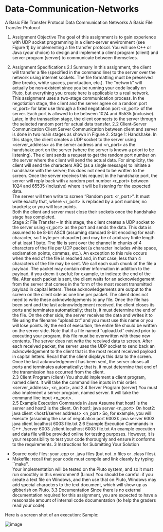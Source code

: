 # Data-Communication-Networks
A Basic File Transfer Protocol 
 Data Communication Networks 
A Basic File Transfer Protocol 
   
1. Assignment Objective 
The goal of this assignment is to gain experience with UDP socket programming in a client-server environment (see Figure 1) by implementing a file transfer protocol. You will use C++ or Java (your choice) to design and implement a client program (client) and server program (server) to communicate between themselves. 
 
 
2. Assignment Specifications 
2.1 Summary 
In this assignment, the client will transfer a file <filename> (specified in the command line) to the server over the network using internet sockets. The file formatting must be preserved (line breaks, white spaces, punctuation, etc.). The “network” will actually be non-existent since you be running your code locally on Pluto, but everything you create here is applicable to a real network. 
This assignment uses a two-stage communication process. In the negotiation stage, the client and the server agree on a random port <r_port> for later use through a fixed negotiation port <n_port> of the server. Each port is allowed to be between 1024 and 65535 (inclusive). Later, in the transaction stage, the client connects to the server through the selected random port for actual data transfer. 
2.2 Client-Server Communication   Client	Server
Communication between client and server is done in two main stages as shown in Figure 2. 
Stage 1: Handshake. In this stage, the client creates a UDP socket to the server using <server_address> as the server address and <n_port> as the handshake port on the server (where the server is known a priori to be listening). The client sends a request to get the random port number on the server where the client will send the actual data. For simplicity, the client will send the characters ABC (as a single message) to initiate a handshake with the server; this does not need to be written to the screen. 
Once the server receives this request in the handshake port, the server will reply back with a random port number <r_port> between 1024 and 65535 (inclusive) where it will be listening for the expected data.  
The server will then write to screen “Random port: <r_port>”. It must write exactly that, where <r_port> is replaced by a port number, no brackets; or you will lose points.  
Both the client and server must close their sockets once the handshake stage has completed.  
Stage 2: File Transfer – In this stage, the client creates a UDP socket to the server using <r_port> as the port and sends the data. This data is assumed to be 8-bit ASCII (assuming standard 8-bit encoding for each character, so 1 byte per character) and may be of arbitrary finite length of at least 1 byte. The file is sent over the channel in chunks of 4 characters of the file per UDP packet (a character includes white space, exclamation points, commas, etc.).  An exception to this rule occurs when the end of the file is reached and, in that case, less than 4 characters of the file may be sent. We call each such chunk of the file a payload. 
The packet may contain other information in addition to the payload, if you deem it useful; for example, to indicate the end of the file. After each packet is sent, the client waits for an acknowledgement from the server that comes in the form of the most recent transmitted payload in capital letters. These acknowledgements are output to the screen on the client side as one line per packet. The client does not need to write these acknowledgements to any file. 
Once the file has been sent and the last acknowledgement received, the client closes its ports and terminates automatically; that is, it must determine the end of the file. 
On the other side, the server receives the data and writes it to file using the filename “upload.txt” and you must use this name or you will lose points.  By the end of execution, the entire file should be written on the server side. Note that if a file named “upload.txt” existed prior to executing your program, this file must be overwritten with these new contents.  The server does not write the received data to screen. 
After each received packet, the server uses the UDP socket to send back an acknowledgement to the client that is the most recent received payload in capital letters. Recall that the client displays this data to the screen. 
Once the last acknowledgement has been sent, the server closes all ports and terminates automatically; that is, it must determine that end of the transmission has occurred from the client.  
2.3 Client Program (client) 
You should implement a client program, named client. It will take the command line inputs in this order: <server_address>, <n_port>, and <filename> 
2.4 Server Program (server) 
You must also implement a server program, named server.  It will take the command line input <n_port>.   
2.5 Example Execution Commands in Java 
Assume that host1 is the server and host2 is the client. 
On host1: java server <n_port> 
On host2: java client <host1/server address> <n_port> <filename>
So, for example, you will execute (assuming the use of negotiation port 6003): 
java server 6003
java client localhost 6003 file.txt
2.6 Example Execution Commands in C++ 
./server 6003
./client localhost 6003 file.txt
An example execution and data file will be provided online for testing purposes.  However, it is your responsibility to test your code thoroughly and ensure it conforms to the requirements. 
3 Instructions for Submitting Your Solution 
-	Source code files: your .cpp or .java files (but not .o files or .class files). 
-	Makefile: recall that your code must compile and link cleanly by typing ``make’’.  
Your implementation will be tested on the Pluto system, and so it must run smoothly in this environment!  (Linux)
You should be careful: if you create a text file on Windows, and then use that on Pluto, Windows may add special characters to the text document, which will show up as gibberish on Pluto.
3.3 Documentation 
Since there is no external documentation required for this assignment, you are expected to have a reasonable amount of internal code documentation (to help the graders read your code).





Here is a screen shot of an execution:
Sample:
   
![image](https://user-images.githubusercontent.com/8334317/217117104-7e8cf1b4-d5e5-428e-aa6d-e6151ccdca2a.png)
